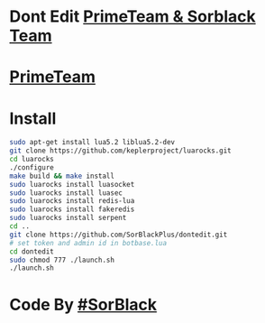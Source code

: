 # Dont Edit [PrimeTeam & Sorblack Team](https://t.me/primetaeM)
# [PrimeTeam](https://t.me/PrimeTeam)
# Install 

```bash
sudo apt-get install lua5.2 liblua5.2-dev
git clone https://github.com/keplerproject/luarocks.git
cd luarocks
./configure
make build && make install
sudo luarocks install luasocket
sudo luarocks install luasec
sudo luarocks install redis-lua
sudo luarocks install fakeredis
sudo luarocks install serpent
cd ..
git clone https://github.com/SorBlackPlus/dontedit.git
# set token and admin id in botbase.lua
cd dontedit
sudo chmod 777 ./launch.sh
./launch.sh
```
# Code By [#SorBlack](https://t.me/sorblack)
